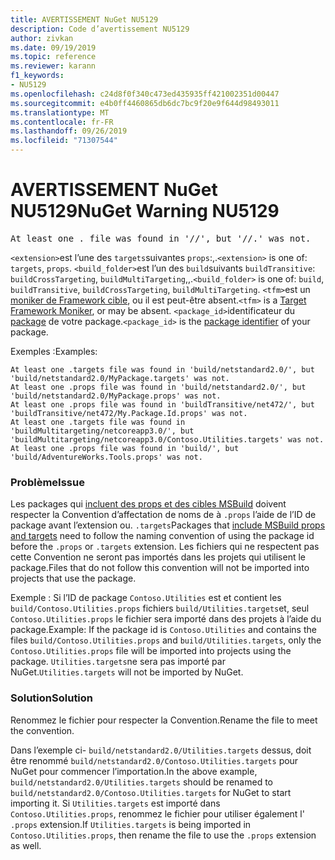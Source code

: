 ```yaml
---
title: AVERTISSEMENT NuGet NU5129
description: Code d’avertissement NU5129
author: zivkan
ms.date: 09/19/2019
ms.topic: reference
ms.reviewer: karann
f1_keywords:
- NU5129
ms.openlocfilehash: c24d8f0f340c473ed435935ff421002351d00447
ms.sourcegitcommit: e4b0ff4460865db6dc7bc9f20e9f644d98493011
ms.translationtype: MT
ms.contentlocale: fr-FR
ms.lasthandoff: 09/26/2019
ms.locfileid: "71307544"
---
```

# <a name="nuget-warning-nu5129"></a><span data-ttu-id="7887d-103">AVERTISSEMENT NuGet NU5129</span><span class="sxs-lookup"><span data-stu-id="7887d-103">NuGet Warning NU5129</span></span>

<pre>At least one .<extension> file was found in '<build_folder>/<tfm>/', but '<build_folder>/<tfm>/<package_id>.<extension>' was not.</pre>

<span data-ttu-id="7887d-104">`<extension>`est l’une des `targets`suivantes `props`:,.</span><span class="sxs-lookup"><span data-stu-id="7887d-104">`<extension>` is one of: `targets`, `props`.</span></span>
<span data-ttu-id="7887d-105">`<build_folder>`est l’un des `build`suivants `buildTransitive`: `buildCrossTargeting`, `buildMultiTargeting`,,.</span><span class="sxs-lookup"><span data-stu-id="7887d-105">`<build_folder>` is one of: `build`, `buildTransitive`, `buildCrossTargeting`, `buildMultiTargeting`.</span></span>
<span data-ttu-id="7887d-106">`<tfm>`est un [moniker de Framework cible](../target-frameworks.md), ou il est peut-être absent.</span><span class="sxs-lookup"><span data-stu-id="7887d-106">`<tfm>` is a [Target Framework Moniker](../target-frameworks.md), or may be absent.</span></span>
<span data-ttu-id="7887d-107">`<package_id>`identificateur du [package](../nuspec.md#id) de votre package.</span><span class="sxs-lookup"><span data-stu-id="7887d-107">`<package_id>` is the [package identifier](../nuspec.md#id) of your package.</span></span>

<span data-ttu-id="7887d-108">Exemples :</span><span class="sxs-lookup"><span data-stu-id="7887d-108">Examples:</span></span>

```
At least one .targets file was found in 'build/netstandard2.0/', but 'build/netstandard2.0/MyPackage.targets' was not.
At least one .props file was found in 'build/netstandard2.0/', but 'build/netstandard2.0/MyPackage.props' was not.
At least one .props file was found in 'buildTransitive/net472/', but 'buildTransitive/net472/My.Package.Id.props' was not.
At least one .targets file was found in 'buildMultitargeting/netcoreapp3.0/', but 'buildMultitargeting/netcoreapp3.0/Contoso.Utilities.targets' was not.
At least one .props file was found in 'build/', but 'build/AdventureWorks.Tools.props' was not.
```

### <a name="issue"></a><span data-ttu-id="7887d-109">Problème</span><span class="sxs-lookup"><span data-stu-id="7887d-109">Issue</span></span>

<span data-ttu-id="7887d-110">Les packages qui [incluent des props et des cibles MSBuild](../../create-packages/creating-a-package.md#include-msbuild-props-and-targets-in-a-package) doivent respecter la Convention d’affectation de noms de à `.props` l’aide de l’ID de package avant l’extension ou. `.targets`</span><span class="sxs-lookup"><span data-stu-id="7887d-110">Packages that [include MSBuild props and targets](../../create-packages/creating-a-package.md#include-msbuild-props-and-targets-in-a-package) need to follow the naming convention of using the package id before the `.props` or `.targets` extension.</span></span> <span data-ttu-id="7887d-111">Les fichiers qui ne respectent pas cette Convention ne seront pas importés dans les projets qui utilisent le package.</span><span class="sxs-lookup"><span data-stu-id="7887d-111">Files that do not follow this convention will not be imported into projects that use the package.</span></span>

<span data-ttu-id="7887d-112">Exemple : Si l’ID de package `Contoso.Utilities` est et contient les `build/Contoso.Utilities.props` fichiers `build/Utilities.targets`et, seul `Contoso.Utilities.props` le fichier sera importé dans des projets à l’aide du package.</span><span class="sxs-lookup"><span data-stu-id="7887d-112">Example: If the package id is `Contoso.Utilities` and contains the files `build/Contoso.Utilities.props` and `build/Utilities.targets`, only the `Contoso.Utilities.props` file will be imported into projects using the package.</span></span> <span data-ttu-id="7887d-113">`Utilities.targets`ne sera pas importé par NuGet.</span><span class="sxs-lookup"><span data-stu-id="7887d-113">`Utilities.targets` will not be imported by NuGet.</span></span>

### <a name="solution"></a><span data-ttu-id="7887d-114">Solution</span><span class="sxs-lookup"><span data-stu-id="7887d-114">Solution</span></span>

<span data-ttu-id="7887d-115">Renommez le fichier pour respecter la Convention.</span><span class="sxs-lookup"><span data-stu-id="7887d-115">Rename the file to meet the convention.</span></span>

<span data-ttu-id="7887d-116">Dans l’exemple ci- `build/netstandard2.0/Utilities.targets` dessus, doit être renommé `build/netstandard2.0/Contoso.Utilities.targets` pour NuGet pour commencer l’importation.</span><span class="sxs-lookup"><span data-stu-id="7887d-116">In the above example, `build/netstandard2.0/Utilities.targets` should be renamed to `build/netstandard2.0/Contoso.Utilities.targets` for NuGet to start importing it.</span></span> <span data-ttu-id="7887d-117">Si `Utilities.targets` est importé dans `Contoso.Utilities.props`, renommez le fichier pour utiliser également l' `.props` extension.</span><span class="sxs-lookup"><span data-stu-id="7887d-117">If `Utilities.targets` is being imported in `Contoso.Utilities.props`, then rename the file to use the `.props` extension as well.</span></span>
